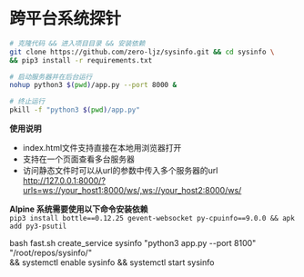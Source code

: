 # 跨平台系统探针

``` bash
# 克隆代码 && 进入项目目录 && 安装依赖
git clone https://github.com/zero-ljz/sysinfo.git && cd sysinfo \
&& pip3 install -r requirements.txt

# 启动服务器并在后台运行
nohup python3 $(pwd)/app.py --port 8000 &

# 终止运行
pkill -f "python3 $(pwd)/app.py"
```

**使用说明**  
* index.html文件支持直接在本地用浏览器打开  
* 支持在一个页面查看多台服务器
* 访问静态文件时可以从url的参数中传入多个服务器的url  
http://127.0.0.1:8000/?urls=ws://your_host1:8000/ws/,ws://your_host2:8000/ws/

**Alpine 系统需要使用以下命令安装依赖**   
`pip3 install bottle==0.12.25 gevent-websocket py-cpuinfo==9.0.0 && apk add py3-psutil`  


bash fast.sh create_service sysinfo "python3 app.py --port 8100" "/root/repos/sysinfo/" \
&& systemctl enable sysinfo && systemctl start sysinfo